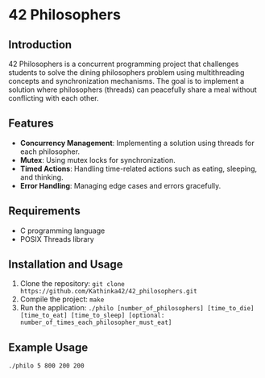 # 42 Philosophers

## Introduction
42 Philosophers is a concurrent programming project that challenges students to solve the dining philosophers problem using multithreading concepts and synchronization mechanisms. The goal is to implement a solution where philosophers (threads) can peacefully share a meal without conflicting with each other.

## Features
- **Concurrency Management**: Implementing a solution using threads for each philosopher.
- **Mutex**: Using mutex locks for synchronization.
- **Timed Actions**: Handling time-related actions such as eating, sleeping, and thinking.
- **Error Handling**: Managing edge cases and errors gracefully.

## Requirements
- C programming language
- POSIX Threads library

## Installation and Usage
1. Clone the repository: `git clone https://github.com/Kathinka42/42_philosophers.git`
2. Compile the project: `make`
3. Run the application: `./philo [number_of_philosophers] [time_to_die] [time_to_eat] [time_to_sleep] [optional: number_of_times_each_philosopher_must_eat]`

## Example Usage
```bash
./philo 5 800 200 200
